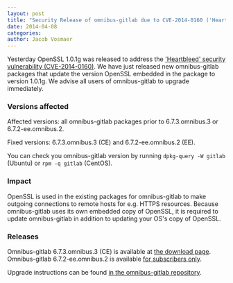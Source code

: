 ```yaml
---
layout: post
title: "Security Release of omnibus-gitlab due to CVE-2014-0160 ('Heartbleed')"
date: 2014-04-08
categories:
author: Jacob Vosmaer
---
```


Yesterday OpenSSL 1.0.1g was released to address the ['Heartbleed' security vulnerability (CVE-2014-0160)](http://heartbleed.com/).
We have just released new omnibus-gitlab packages that update the version OpenSSL embedded in the package to version 1.0.1g.
We advise all users of omnibus-gitlab to upgrade immediately.

### Versions affected

Affected versions: all omnibus-gitlab packages prior to 6.7.3.omnibus.3 or 6.7.2-ee.omnibus.2.

Fixed versions: 6.7.3.omnibus.3 (CE) and 6.7.2-ee.omnibus.2 (EE).

You can check you omnibus-gitlab version by running `dpkg-query -W gitlab` (Ubuntu) or `rpm -q gitlab` (CentOS).

### Impact

OpenSSL is used in the existing packages for omnibus-gitlab to make outgoing connections to remote hosts for e.g. HTTPS resources.
Because omnibus-gitlab uses its own embedded copy of OpenSSL, it is required to update omnibus-gitlab in addition to updating your OS's copy of OpenSSL.

### Releases

Omnibus-gitlab 6.7.3.omnibus.3 (CE) is available at [the download page](/downloads/).
Omnibus-gitlab 6.7.2-ee.omnibus.2 is available [for subscribers only](https://gitlab.com/subscribers/gitlab-ee/blob/master/doc/install/packages.md).

Upgrade instructions can be found [in the omnibus-gitlab repository](https://gitlab.com/gitlab-org/omnibus-gitlab/blob/master/doc/update.md).
